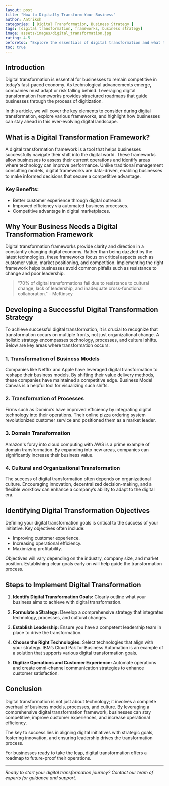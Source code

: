 ```yaml
---
layout: post
title: "How to Digitally Transform Your Business"
author: Antriksh
categories: [ Digital Transformation, Business Strategy ]
tags: [digital transformation, frameworks, business strategy]
image: assets/images/digital_transformation.jpg
rating: 4.5
beforetoc: "Explore the essentials of digital transformation and what to look for when transforming your business."
toc: true
---
```


## Introduction

Digital transformation is essential for businesses to remain competitive in today’s fast-paced economy. As technological advancements emerge, companies must adapt or risk falling behind. Leveraging digital transformation frameworks provides structured roadmaps that guide businesses through the process of digitization.

In this article, we will cover the key elements to consider during digital transformation, explore various frameworks, and highlight how businesses can stay ahead in this ever-evolving digital landscape.

## What is a Digital Transformation Framework?

A digital transformation framework is a tool that helps businesses successfully navigate their shift into the digital world. These frameworks allow businesses to assess their current operations and identify areas where technology can improve performance. Unlike traditional management consulting models, digital frameworks are data-driven, enabling businesses to make informed decisions that secure a competitive advantage.

### Key Benefits:
- Better customer experience through digital outreach.
- Improved efficiency via automated business processes.
- Competitive advantage in digital marketplaces.

## Why Your Business Needs a Digital Transformation Framework

Digital transformation frameworks provide clarity and direction in a constantly changing digital economy. Rather than being dazzled by the latest technologies, these frameworks focus on critical aspects such as customer value, market positioning, and competition. Implementing the right framework helps businesses avoid common pitfalls such as resistance to change and poor leadership.

> "70% of digital transformations fail due to resistance to cultural change, lack of leadership, and inadequate cross-functional collaboration." – McKinsey

## Developing a Successful Digital Transformation Strategy

To achieve successful digital transformation, it is crucial to recognize that transformation occurs on multiple fronts, not just organizational change. A holistic strategy encompasses technology, processes, and cultural shifts. Below are key areas where transformation occurs:

### 1. Transformation of Business Models
Companies like Netflix and Apple have leveraged digital transformation to reshape their business models. By shifting their value delivery methods, these companies have maintained a competitive edge. Business Model Canvas is a helpful tool for visualizing such shifts.

### 2. Transformation of Processes
Firms such as Domino’s have improved efficiency by integrating digital technology into their operations. Their online pizza ordering system revolutionized customer service and positioned them as a market leader.

### 3. Domain Transformation
Amazon's foray into cloud computing with AWS is a prime example of domain transformation. By expanding into new areas, companies can significantly increase their business value.

### 4. Cultural and Organizational Transformation
The success of digital transformation often depends on organizational culture. Encouraging innovation, decentralized decision-making, and a flexible workflow can enhance a company’s ability to adapt to the digital era.

## Identifying Digital Transformation Objectives

Defining your digital transformation goals is critical to the success of your initiative. Key objectives often include:
- Improving customer experience.
- Increasing operational efficiency.
- Maximizing profitability.

Objectives will vary depending on the industry, company size, and market position. Establishing clear goals early on will help guide the transformation process.

## Steps to Implement Digital Transformation

1. **Identify Digital Transformation Goals:** 
   Clearly outline what your business aims to achieve with digital transformation.

2. **Formulate a Strategy:**
   Develop a comprehensive strategy that integrates technology, processes, and cultural changes.

3. **Establish Leadership:**
   Ensure you have a competent leadership team in place to drive the transformation.

4. **Choose the Right Technologies:**
   Select technologies that align with your strategy. IBM’s Cloud Pak for Business Automation is an example of a solution that supports various digital transformation goals.

5. **Digitize Operations and Customer Experience:**
   Automate operations and create omni-channel communication strategies to enhance customer satisfaction.

## Conclusion

Digital transformation is not just about technology; it involves a complete overhaul of business models, processes, and culture. By leveraging a comprehensive digital transformation framework, businesses can stay competitive, improve customer experiences, and increase operational efficiency.

The key to success lies in aligning digital initiatives with strategic goals, fostering innovation, and ensuring leadership drives the transformation process. 

For businesses ready to take the leap, digital transformation offers a roadmap to future-proof their operations.

---

*Ready to start your digital transformation journey? Contact our team of experts for guidance and support.* 